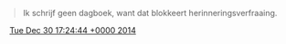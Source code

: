 > Ik schrijf geen dagboek, want dat blokkeert herinneringsverfraaing\.

<img src="../../media/tweet.ico" width="12" /> [Tue Dec 30 17:24:44 +0000 2014](https://twitter.com/DromerDenker/status/549979409650679809)